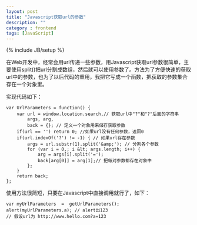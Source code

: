 ```yaml
---
layout: post
title: "Javascript获取url的参数"
description: ""
category : frontend
tags: [JavaScript]
---
```

{% include JB/setup %}

在Web开发中，经常会用url传递一些参数，用Javascript获取url参数很简单，主要使用split()把url分割成数组，然后就可以使用参数了。方法为了方便快速的获取url中的参数，也为了以后代码的重用，我把它写成一个函数，把获取的参数集合存在一个对象里。

实现代码如下：

    var UrlParameters = function() {
        var url = window.location.search,// 获取url中"?"和"?"后面的字符串
            args, arg,
            back = {}; // 定义一个对象用来储存获取参数
        if(url == '') return 0; //如果url没有任何参数，返回0
        if(url.indexOf('?') != -1) { // 如果url存在参数 
            args = url.substr(1).split('&amp;'); // 分割各个参数
            for (var i = 0,; i &lt; args.length; i++) {
                arg = args[i].split('=');
                back[arg[0]] = arg[1];// 把每对参数都存在对象中
            };
        }
        return back;
    };

使用方法很简短，只要在Javascript中直接调用就行了，如下：

    var myUrlParameters  =  getUrlParameters();
    alert(myUrlParameters.a); // alert出123
    // 假设url为 http://www.hello.com?a=123

